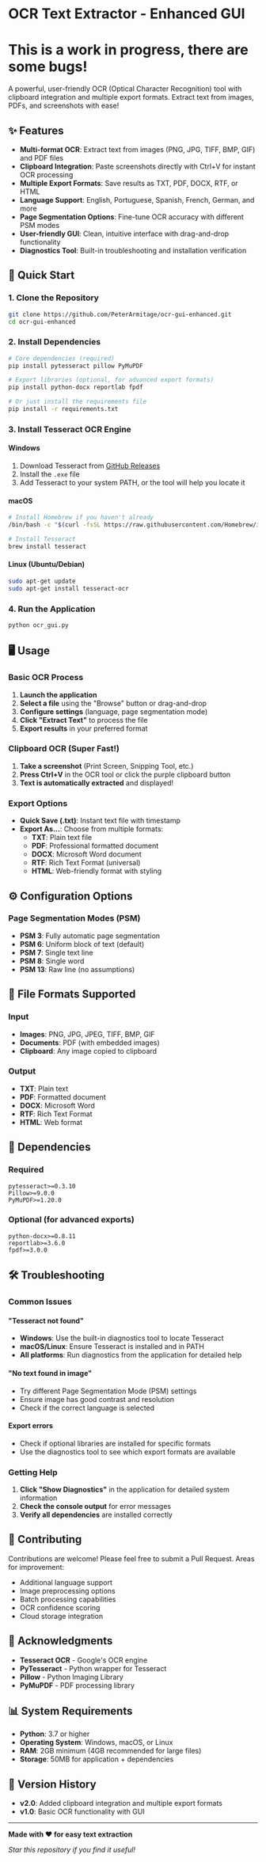 # OCR Text Extractor - Enhanced GUI

# This is a work in progress, there are some bugs!

A powerful, user-friendly OCR (Optical Character Recognition) tool with clipboard integration and multiple export formats. Extract text from images, PDFs, and screenshots with ease!

## ✨ Features

- **Multi-format OCR**: Extract text from images (PNG, JPG, TIFF, BMP, GIF) and PDF files
- **Clipboard Integration**: Paste screenshots directly with Ctrl+V for instant OCR processing
- **Multiple Export Formats**: Save results as TXT, PDF, DOCX, RTF, or HTML
- **Language Support**: English, Portuguese, Spanish, French, German, and more
- **Page Segmentation Options**: Fine-tune OCR accuracy with different PSM modes
- **User-friendly GUI**: Clean, intuitive interface with drag-and-drop functionality
- **Diagnostics Tool**: Built-in troubleshooting and installation verification

## 🚀 Quick Start

### 1. Clone the Repository

```bash
git clone https://github.com/PeterArmitage/ocr-gui-enhanced.git
cd ocr-gui-enhanced
```

### 2. Install Dependencies

```bash
# Core dependencies (required)
pip install pytesseract pillow PyMuPDF

# Export libraries (optional, for advanced export formats)
pip install python-docx reportlab fpdf

# Or just install the requirements file
pip install -r requirements.txt
```

### 3. Install Tesseract OCR Engine

#### Windows

1. Download Tesseract from [GitHub Releases](https://github.com/tesseract-ocr/tesseract/releases)
2. Install the `.exe` file
3. Add Tesseract to your system PATH, or the tool will help you locate it

#### macOS

```bash
# Install Homebrew if you haven't already
/bin/bash -c "$(curl -fsSL https://raw.githubusercontent.com/Homebrew/install/HEAD/install.sh)"

# Install Tesseract
brew install tesseract
```

#### Linux (Ubuntu/Debian)

```bash
sudo apt-get update
sudo apt-get install tesseract-ocr
```

### 4. Run the Application

```bash
python ocr_gui.py
```

## 🖥️ Usage

### Basic OCR Process

1. **Launch the application**
2. **Select a file** using the "Browse" button or drag-and-drop
3. **Configure settings** (language, page segmentation mode)
4. **Click "Extract Text"** to process the file
5. **Export results** in your preferred format

### Clipboard OCR (Super Fast!)

1. **Take a screenshot** (Print Screen, Snipping Tool, etc.)
2. **Press Ctrl+V** in the OCR tool or click the purple clipboard button
3. **Text is automatically extracted** and displayed!

### Export Options

- **Quick Save (.txt)**: Instant text file with timestamp
- **Export As...**: Choose from multiple formats:
  - **TXT**: Plain text file
  - **PDF**: Professional formatted document
  - **DOCX**: Microsoft Word document
  - **RTF**: Rich Text Format (universal)
  - **HTML**: Web-friendly format with styling

## ⚙️ Configuration Options

### Page Segmentation Modes (PSM)

- **PSM 3**: Fully automatic page segmentation
- **PSM 6**: Uniform block of text (default)
- **PSM 7**: Single text line
- **PSM 8**: Single word
- **PSM 13**: Raw line (no assumptions)

## 📁 File Formats Supported

### Input

- **Images**: PNG, JPG, JPEG, TIFF, BMP, GIF
- **Documents**: PDF (with embedded images)
- **Clipboard**: Any image copied to clipboard

### Output

- **TXT**: Plain text
- **PDF**: Formatted document
- **DOCX**: Microsoft Word
- **RTF**: Rich Text Format
- **HTML**: Web format

## 🔧 Dependencies

### Required

```
pytesseract>=0.3.10
Pillow>=9.0.0
PyMuPDF>=1.20.0
```

### Optional (for advanced exports)

```
python-docx>=0.8.11
reportlab>=3.6.0
fpdf>=3.0.0
```

## 🛠️ Troubleshooting

### Common Issues

#### "Tesseract not found"

- **Windows**: Use the built-in diagnostics tool to locate Tesseract
- **macOS/Linux**: Ensure Tesseract is installed and in PATH
- **All platforms**: Run diagnostics from the application for detailed help

#### "No text found in image"

- Try different Page Segmentation Mode (PSM) settings
- Ensure image has good contrast and resolution
- Check if the correct language is selected

#### Export errors

- Check if optional libraries are installed for specific formats
- Use the diagnostics tool to see which export formats are available

### Getting Help

1. **Click "Show Diagnostics"** in the application for detailed system information
2. **Check the console output** for error messages
3. **Verify all dependencies** are installed correctly

## 🤝 Contributing

Contributions are welcome! Please feel free to submit a Pull Request. Areas for improvement:

- Additional language support
- Image preprocessing options
- Batch processing capabilities
- OCR confidence scoring
- Cloud storage integration

## 🙏 Acknowledgments

- **Tesseract OCR** - Google's OCR engine
- **PyTesseract** - Python wrapper for Tesseract
- **Pillow** - Python Imaging Library
- **PyMuPDF** - PDF processing library

## 📊 System Requirements

- **Python**: 3.7 or higher
- **Operating System**: Windows, macOS, or Linux
- **RAM**: 2GB minimum (4GB recommended for large files)
- **Storage**: 50MB for application + dependencies

## 🔄 Version History

- **v2.0**: Added clipboard integration and multiple export formats
- **v1.0**: Basic OCR functionality with GUI

---

**Made with ❤️ for easy text extraction**

_Star this repository if you find it useful!_
